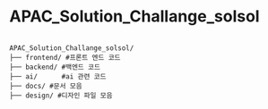 # APAC_Solution_Challange_solsol

<pre><code>
APAC_Solution_Challange_solsol/
├── frontend/ #프론트 엔드 코드
├── backend/ #백엔드 코드
├── ai/      #ai 관련 코드        
├── docs/ #문서 모음
├── design/ #디자인 파일 모음
 </code></pre>

